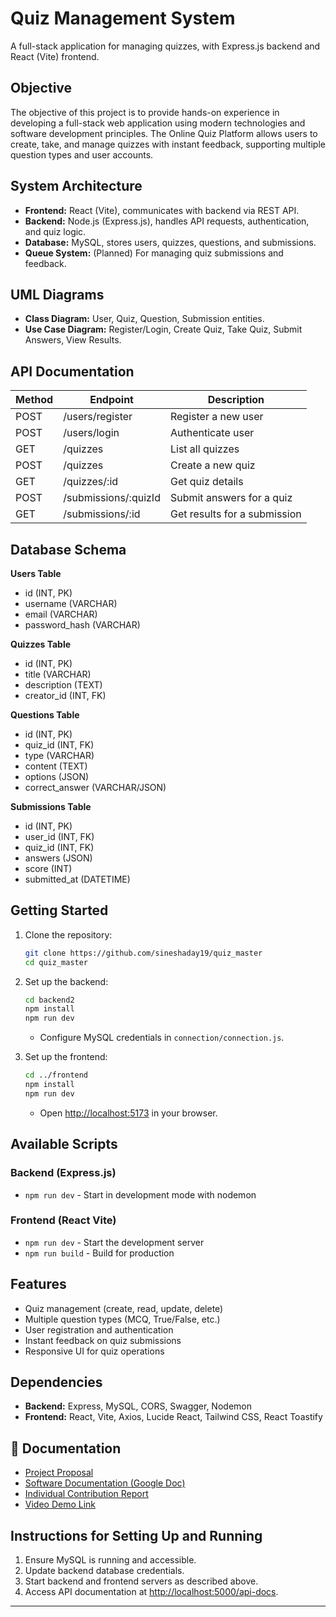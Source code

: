 # Quiz Management System

A full-stack application for managing quizzes, with Express.js backend and React (Vite) frontend.

## Objective

The objective of this project is to provide hands-on experience in developing a full-stack web application using modern technologies and software development principles. The Online Quiz Platform allows users to create, take, and manage quizzes with instant feedback, supporting multiple question types and user accounts.

## System Architecture

- **Frontend:** React (Vite), communicates with backend via REST API.
- **Backend:** Node.js (Express.js), handles API requests, authentication, and quiz logic.
- **Database:** MySQL, stores users, quizzes, questions, and submissions.
- **Queue System:** (Planned) For managing quiz submissions and feedback.

## UML Diagrams

- **Class Diagram:** User, Quiz, Question, Submission entities.
- **Use Case Diagram:** Register/Login, Create Quiz, Take Quiz, Submit Answers, View Results.

## API Documentation

| Method | Endpoint                | Description                       |
|--------|-------------------------|-----------------------------------|
| POST   | /users/register         | Register a new user               |
| POST   | /users/login            | Authenticate user                 |
| GET    | /quizzes                | List all quizzes                  |
| POST   | /quizzes                | Create a new quiz                 |
| GET    | /quizzes/:id            | Get quiz details                  |
| POST   | /submissions/:quizId    | Submit answers for a quiz         |
| GET    | /submissions/:id        | Get results for a submission      |

## Database Schema

**Users Table**
- id (INT, PK)
- username (VARCHAR)
- email (VARCHAR)
- password_hash (VARCHAR)

**Quizzes Table**
- id (INT, PK)
- title (VARCHAR)
- description (TEXT)
- creator_id (INT, FK)

**Questions Table**
- id (INT, PK)
- quiz_id (INT, FK)
- type (VARCHAR)
- content (TEXT)
- options (JSON)
- correct_answer (VARCHAR/JSON)

**Submissions Table**
- id (INT, PK)
- user_id (INT, FK)
- quiz_id (INT, FK)
- answers (JSON)
- score (INT)
- submitted_at (DATETIME)

## Getting Started

1. Clone the repository:
    ```bash
    git clone https://github.com/sineshaday19/quiz_master
    cd quiz_master
    ```

2. Set up the backend:
    ```bash
    cd backend2
    npm install
    npm run dev
    ```
    - Configure MySQL credentials in `connection/connection.js`.

3. Set up the frontend:
    ```bash
    cd ../frontend
    npm install
    npm run dev
    ```
    - Open [http://localhost:5173](http://localhost:5173) in your browser.

## Available Scripts

### Backend (Express.js)
- `npm run dev` - Start in development mode with nodemon

### Frontend (React Vite)
- `npm run dev` - Start the development server
- `npm run build` - Build for production

## Features

- Quiz management (create, read, update, delete)
- Multiple question types (MCQ, True/False, etc.)
- User registration and authentication
- Instant feedback on quiz submissions
- Responsive UI for quiz operations

## Dependencies

- **Backend:** Express, MySQL, CORS, Swagger, Nodemon
- **Frontend:** React, Vite, Axios, Lucide React, Tailwind CSS, React Toastify

## 📄 Documentation

- [Project Proposal](./docs/Project%20proposal.docx)
- [Software Documentation (Google Doc)](https://docs.google.com/document/d/1wIH2Xp5GY-EyQpWoqxAUmTW-6OHu4D8mIMpMJsu93HE/edit?tab=t.0)
- [Individual Contribution Report](./docs/Individual%20Contribution%20Report.docx)
- [Video Demo Link](https://youtu.be/gksx3POsCMk)

## Instructions for Setting Up and Running

1. Ensure MySQL is running and accessible.
2. Update backend database credentials.
3. Start backend and frontend servers as described above.
4. Access API documentation at [http://localhost:5000/api-docs](http://localhost:5000/api-docs).

---
